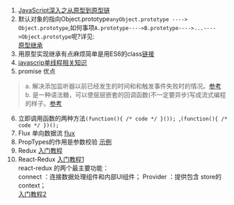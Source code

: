 1. [JavaScript深入之从原型到原型链](https://github.com/lwwjxz/Blog/blob/master/articles/%E6%B7%B1%E5%85%A5%E7%B3%BB%E5%88%97%E6%96%87%E7%AB%A0/JavaScript%E6%B7%B1%E5%85%A5%E4%B9%8B%E4%BB%8E%E5%8E%9F%E5%9E%8B%E5%88%B0%E5%8E%9F%E5%9E%8B%E9%93%BE.md)
2. 默认对象的指向Object.prototype`anyObject.prototype ----> Object.prototype`,如何事项`A.prototype---->B.protetype---->...---->Object.prototype`呢?详见:   
[原型继承](https://www.liaoxuefeng.com/wiki/001434446689867b27157e896e74d51a89c25cc8b43bdb3000/0014344997013405abfb7f0e1904a04ba6898a384b1e925000)  
3. 用原型实现继承有点麻烦简单是用ES6的class[链接](https://www.liaoxuefeng.com/wiki/001434446689867b27157e896e74d51a89c25cc8b43bdb3000/001458267339633fd3a83c597d04b5fb59f7d1f6792efb3000)  
4. [javascrip单线程相关知识](https://github.com/JChehe/blog/blob/master/posts/%E5%85%B3%E4%BA%8EJavaScript%E5%8D%95%E7%BA%BF%E7%A8%8B%E7%9A%84%E4%B8%80%E4%BA%9B%E4%BA%8B.md)  
5. promise 优点
  >a. 解决添加监听器以前已经发生的时间和和触发事件失败时的情况。[参考](https://developers.google.com/web/fundamentals/primers/promises?hl=zh-cn#whats-all-the-fuss-about)  
  >b. 是一种语法糖，可以使层层嵌套的回调函数(不一定要异步)写成流式编程的样子。[参考](https://stackoverflow.com/questions/26076511/handling-multiple-catches-in-promise-chain)   
6. 立即调用函数的两种方法`(function(){ /* code */ }()); `,`(function(){ /* code */ })(); `  
7. Flux 单向数据流 [flux](https://hulufei.gitbooks.io/react-tutorial/content/flux.html)  
8. PropTypes的作用是参数校验  [示例](https://doc.react-china.org/docs/typechecking-with-proptypes.html)   
9. Redux [入门教程](https://segmentfault.com/a/1190000011474522)  
10. React-Redux [入门教程1](https://segmentfault.com/a/1190000010851224)  
react-redux 的两个最主要功能：  
connect ：连接数据处理组件和内部UI组件； 
Provider ：提供包含 store的context；  
[入门教程2](http://taobaofed.org/blog/2016/08/18/react-redux-connect/)
